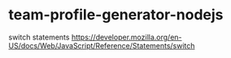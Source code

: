 # team-profile-generator-nodejs


switch statements 
https://developer.mozilla.org/en-US/docs/Web/JavaScript/Reference/Statements/switch
